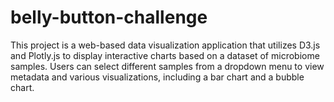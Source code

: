 # belly-button-challenge

This project is a web-based data visualization application that utilizes D3.js and Plotly.js to display interactive charts based on a dataset of microbiome samples. Users can select different samples from a dropdown menu to view metadata and various visualizations, including a bar chart and a bubble chart.
